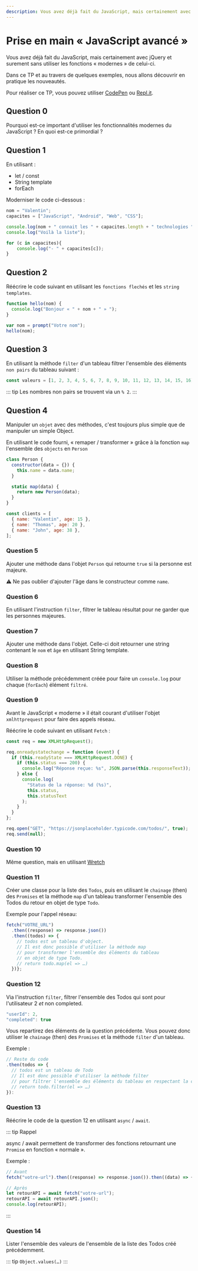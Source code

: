 ```yaml
---
description: Vous avez déjà fait du JavaScript, mais certainement avec jQuery et surement sans utiliser les fonctions « modernes » de celui-ci.
---
```


# Prise en main « JavaScript avancé »

Vous avez déjà fait du JavaScript, mais certainement avec jQuery et surement sans utiliser les fonctions « modernes » de celui-ci.

Dans ce TP et au travers de quelques exemples, nous allons découvrir en pratique les nouveautés.

Pour réaliser ce TP, vous pouvez utiliser [CodePen](https://codepen.io/pen/) ou [Repl.it](https://repl.it/).

## Question 0

Pourquoi est-ce important d'utiliser les fonctionnalités modernes du JavaScript ? En quoi est-ce primordial ?

## Question 1

En utilisant :

- let / const
- String template
- forEach

Moderniser le code ci-dessous :

```JavaScript
nom = "Valentin";
capacites = ["JavaScript", "Android", "Web", "CSS"];

console.log(nom + " connait les " + capacites.length + " technologies ");
console.log("Voilà la liste");

for (c in capacites){
    console.log("- " + capacites[c]);
}
```

## Question 2

Réécrire le code suivant en utilisant les `fonctions flechés` et les `string templates`.

```javascript
function hello(nom) {
  console.log("Bonjour « " + nom + " » ");
}

var nom = prompt("Votre nom");
hello(nom);
```

## Question 3

En utilisant la méthode `filter` d'un tableau filtrer l'ensemble des éléments `non pairs` du tableau suivant :

```JavaScript
const valeurs = [1, 2, 3, 4, 5, 6, 7, 8, 9, 10, 11, 12, 13, 14, 15, 16];
```

::: tip
Les nombres non pairs se trouvent via un `% 2`.
:::

## Question 4

Manipuler un `objet` avec des méthodes, c'est toujours plus simple que de manipuler un simple Object.

En utilisant le code fourni, « remaper / transformer » grâce à la fonction `map` l'ensemble des `objects` en `Person`

```javascript
class Person {
  constructor(data = {}) {
    this.name = data.name;
  }

  static map(data) {
    return new Person(data);
  }
}

const clients = [
  { name: "Valentin", age: 15 },
  { name: "Thomas", age: 20 },
  { name: "John", age: 38 },
];
```

### Question 5

Ajouter une méthode dans l'objet `Person` qui retourne `true` si la personne est majeure.

⚠️ Ne pas oublier d'ajouter l'âge dans le constructeur comme `name`.

### Question 6

En utilisant l'instruction `filter`, filtrer le tableau résultat pour ne garder que les personnes majeures.

### Question 7

Ajouter une méthode dans l'objet. Celle-ci doit retourner une string contenant le `nom` et `âge` en utilisant String template.

### Question 8

Utiliser la méthode précédemment créée pour faire un `console.log` pour chaque (`forEach`) élément `filtré`.

### Question 9

Avant le JavaScript « moderne » il était courant d'utiliser l'objet `xmlhttprequest` pour faire des appels réseau.

Réécrire le code suivant en utilisant `Fetch` :

```javascript
const req = new XMLHttpRequest();

req.onreadystatechange = function (event) {
  if (this.readyState === XMLHttpRequest.DONE) {
    if (this.status === 200) {
      console.log("Réponse reçue: %s", JSON.parse(this.responseText));
    } else {
      console.log(
        "Status de la réponse: %d (%s)",
        this.status,
        this.statusText
      );
    }
  }
};

req.open("GET", "https://jsonplaceholder.typicode.com/todos/", true);
req.send(null);
```

### Question 10

Même question, mais en utilisant [Wretch](https://elbywan.github.io/wretch/)

### Question 11

Créer une classe pour la liste des `Todos`, puis en utilisant le `chainage` (then) des `Promises` et la méthode `map` d'un tableau transformer l'ensemble des Todos du retour en objet de type `Todo`.

Exemple pour l'appel réseau:

```javascript
fetch("VOTRE_URL")
  .then((response) => response.json())
  .then((todos) => {
    // todos est un tableau d'object.
    // Il est donc possible d'utiliser la méthode map
    // pour transformer l'ensemble des éléments du tableau
    // en objet de type Todo.
    // return todo.map(el => …)
  })};
```

### Question 12

Via l'instruction `filter`, filtrer l'ensemble des Todos qui sont pour l'utilisateur 2 _et_ non completed.

```JavaScript
"userId": 2,
"completed": true
```

Vous repartirez des éléments de la question précédente. Vous pouvez donc utiliser le `chainage` (then) des `Promises` et la méthode `filter` d'un tableau.

Exemple :

```javascript
// Reste du code
.then(todos => {
  // todos est un tableau de Todo
  // Il est donc possible d'utiliser la méthode filter
  // pour filtrer l'ensemble des éléments du tableau en respectant la condition (vous pouvez également déclarer une méthode dans la classe Todo)
  // return todo.filter(el => …)
}):
```

### Question 13

Réécrire le code de la question 12 en utilisant `async` / `await`.

::: tip Rappel

async / await permettent de transformer des fonctions retournant une `Promise` en fonction « normale ». 

Exemple :

```javascript
// Avant
fetch("votre-url").then((response) => response.json()).then((data) => { console.log(data) });

// Après
let retourAPI = await fetch("votre-url");
retourAPI = await retourAPI.json();
console.log(retourAPI);
```

:::

### Question 14

Lister l'ensemble des valeurs de l'ensemble de la liste des Todos créé précédemment.

::: tip
`Object.values(…)`
:::
